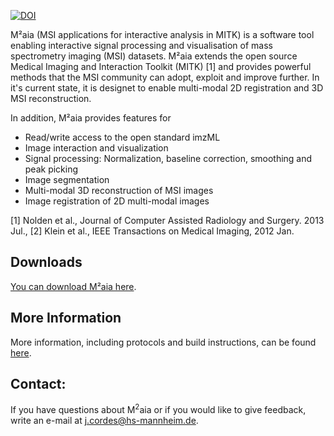 [![DOI](https://zenodo.org/badge/314852965.svg)](https://zenodo.org/badge/latestdoi/314852965)


M²aia (MSI applications for interactive analysis in MITK) is a software tool enabling interactive signal processing and visualisation of mass spectrometry imaging (MSI) datasets. M²aia extends the open source Medical Imaging and Interaction Toolkit (MITK) [1] and provides powerful methods that the MSI community can adopt, exploit and improve further. In it's current state, it is designet to enable multi-modal 2D registration and 3D MSI reconstruction.

In addition, M²aia provides features for 

<ul>
  <li> Read/write access to the open standard imzML </li>
  <li> Image interaction and visualization </li>
  <li> Signal processing: Normalization, baseline correction, smoothing and peak picking </li>
  <li> Image segmentation </li>
  <li> Multi-modal 3D reconstruction of MSI images </li>
  <li> Image registration of 2D multi-modal images 
</ul>


[1] Nolden et al., Journal of Computer Assisted Radiology and Surgery. 2013 Jul., [2] Klein et al., IEEE Transactions on Medical Imaging, 2012 Jan.

Downloads
---------

[You can download M²aia here](https://github.com/jtfcordes/m2aia/releases).

More Information
----------------

More information, including protocols and build instructions, can be found [here](www.m2aia.de).

Contact:
-------
If you have questions about M<sup>2</sup>aia or if you would like to give feedback, write an e-mail at j.cordes@hs-mannheim.de.
